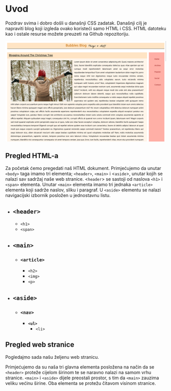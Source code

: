 # Uvod

Pozdrav svima i dobro došli u današnji CSS zadatak. Današnji cilj je napraviti blog koji izgleda ovako koristeći samo HTML i CSS. HTML datoteku kao i ostale resurse možete preuzeti na Github repozitoriju.

![test](./bubblesblog_finished_preview.png)

## Pregled HTML-a

Za početak ćemo pregedati naš HTML dokument. Primjećujemo da unutar `<body>` taga imamo tri elementa; `<header>`, `<main>` i <`aside`>, unutar kojih se nalazi sav sadržaj naše web stranice. <`header`> se sastoji od naslova `<h1>` i `<span>` elementa. Unutar `<main>` elementa imamo tri jednaka `<article>` elementa koji sadrže naslov, sliku i paragraf. U `<aside>` elementu se nalazi navigacijski izbornik posložen u jednostavnu listu.

- ## `<header>`
  - `<h1>`
  - `<span>`
- ## `<main>`
  - ### `<article>`
    - `<h2>`
    - `<img>`
    - `<p>`
- ## `<aside>`
  - ### `<nav>`
    - **`<ul>`**
      - `<li>`

## Pregled web stranice

Pogledajmo sada našu željenu web stranicu.

Primjećujemo da su naša tri glavna elementa posložena na način da se `<header>` proteže cijelom širinom te se naravno nalazi na samom vrhu stranice. `<main>` i `<aside>` dijele preostali prostor, s tim da `<main>` zauzima veliku većinu širine. Oba elementa se protežu čitavom visinom stranice.
